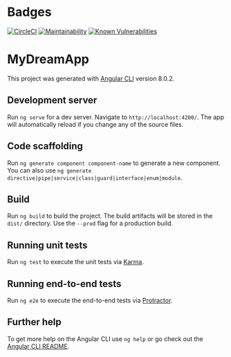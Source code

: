 # Badges
[![CircleCI](https://circleci.com/gh/amsdams/your-first-app.svg?style=svg)](https://circleci.com/gh/amsdams/your-first-app)
[![Maintainability](https://api.codeclimate.com/v1/badges/91122e586e6cf26f55db/maintainability)](https://codeclimate.com/github/amsdams/your-first-app/maintainability)
[![Known Vulnerabilities](https://snyk.io//test/github/amsdams/your-first-app/badge.svg?targetFile=package.json)](https://snyk.io//test/github/amsdams/your-first-app?targetFile=package.json)


# MyDreamApp

This project was generated with [Angular CLI](https://github.com/angular/angular-cli) version 8.0.2.

## Development server

Run `ng serve` for a dev server. Navigate to `http://localhost:4200/`. The app will automatically reload if you change any of the source files.

## Code scaffolding

Run `ng generate component component-name` to generate a new component. You can also use `ng generate directive|pipe|service|class|guard|interface|enum|module`.

## Build

Run `ng build` to build the project. The build artifacts will be stored in the `dist/` directory. Use the `--prod` flag for a production build.

## Running unit tests

Run `ng test` to execute the unit tests via [Karma](https://karma-runner.github.io).

## Running end-to-end tests

Run `ng e2e` to execute the end-to-end tests via [Protractor](http://www.protractortest.org/).

## Further help

To get more help on the Angular CLI use `ng help` or go check out the [Angular CLI README](https://github.com/angular/angular-cli/blob/master/README.md).
